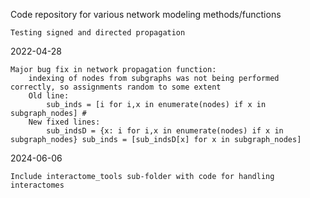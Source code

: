 Code repository for various network modeling methods/functions

    Testing signed and directed propagation

2022-04-28

    Major bug fix in network propagation function:
        indexing of nodes from subgraphs was not being performed correctly, so assignments random to some extent
        Old line:
            sub_inds = [i for i,x in enumerate(nodes) if x in subgraph_nodes] #
        New fixed lines:
            sub_indsD = {x: i for i,x in enumerate(nodes) if x in subgraph_nodes} sub_inds = [sub_indsD[x] for x in subgraph_nodes]

2024-06-06

    Include interactome_tools sub-folder with code for handling interactomes

